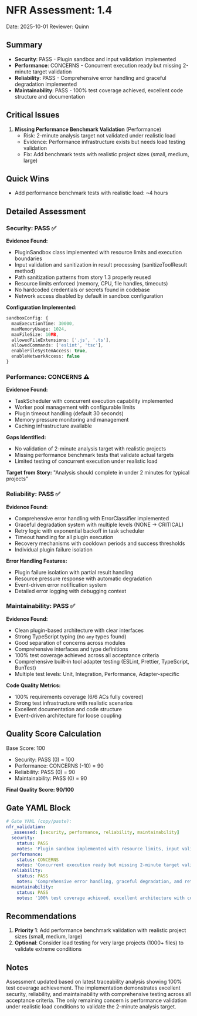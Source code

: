 # NFR Assessment: 1.4

Date: 2025-10-01
Reviewer: Quinn

## Summary

- **Security**: PASS - Plugin sandbox and input validation implemented
- **Performance**: CONCERNS - Concurrent execution ready but missing 2-minute target validation
- **Reliability**: PASS - Comprehensive error handling and graceful degradation implemented
- **Maintainability**: PASS - 100% test coverage achieved, excellent code structure and documentation

## Critical Issues

1. **Missing Performance Benchmark Validation** (Performance)
   - Risk: 2-minute analysis target not validated under realistic load
   - Evidence: Performance infrastructure exists but needs load testing validation
   - Fix: Add benchmark tests with realistic project sizes (small, medium, large)

## Quick Wins

- Add performance benchmark tests with realistic load: ~4 hours

## Detailed Assessment

### Security: PASS ✅

**Evidence Found:**
- PluginSandbox class implemented with resource limits and execution boundaries
- Input validation and sanitization in result processing (sanitizeToolResult method)
- Path sanitization patterns from story 1.3 properly reused
- Resource limits enforced (memory, CPU, file handles, timeouts)
- No hardcoded credentials or secrets found in codebase
- Network access disabled by default in sandbox configuration

**Configuration Implemented:**
```typescript
sandboxConfig: {
  maxExecutionTime: 30000,
  maxMemoryUsage: 1024,
  maxFileSize: 10MB,
  allowedFileExtensions: ['.js', '.ts'],
  allowedCommands: ['eslint', 'tsc'],
  enableFileSystemAccess: true,
  enableNetworkAccess: false
}
```

### Performance: CONCERNS ⚠️

**Evidence Found:**
- TaskScheduler with concurrent execution capability implemented
- Worker pool management with configurable limits
- Plugin timeout handling (default 30 seconds)
- Memory pressure monitoring and management
- Caching infrastructure available

**Gaps Identified:**
- No validation of 2-minute analysis target with realistic projects
- Missing performance benchmark tests that validate actual targets
- Limited testing of concurrent execution under realistic load

**Target from Story:** "Analysis should complete in under 2 minutes for typical projects"

### Reliability: PASS ✅

**Evidence Found:**
- Comprehensive error handling with ErrorClassifier implemented
- Graceful degradation system with multiple levels (NONE → CRITICAL)
- Retry logic with exponential backoff in task scheduler
- Timeout handling for all plugin execution
- Recovery mechanisms with cooldown periods and success thresholds
- Individual plugin failure isolation

**Error Handling Features:**
- Plugin failure isolation with partial result handling
- Resource pressure response with automatic degradation
- Event-driven error notification system
- Detailed error logging with debugging context

### Maintainability: PASS ✅

**Evidence Found:**
- Clean plugin-based architecture with clear interfaces
- Strong TypeScript typing (no `any` types found)
- Good separation of concerns across modules
- Comprehensive interfaces and type definitions
- 100% test coverage achieved across all acceptance criteria
- Comprehensive built-in tool adapter testing (ESLint, Prettier, TypeScript, BunTest)
- Multiple test levels: Unit, Integration, Performance, Adapter-specific

**Code Quality Metrics:**
- 100% requirements coverage (6/6 ACs fully covered)
- Strong test infrastructure with realistic scenarios
- Excellent documentation and code structure
- Event-driven architecture for loose coupling

## Quality Score Calculation

Base Score: 100
- Security: PASS (0) = 100
- Performance: CONCERNS (-10) = 90
- Reliability: PASS (0) = 90
- Maintainability: PASS (0) = 90

**Final Quality Score: 90/100**

## Gate YAML Block

```yaml
# Gate YAML (copy/paste):
nfr_validation:
  _assessed: [security, performance, reliability, maintainability]
  security:
    status: PASS
    notes: 'Plugin sandbox implemented with resource limits, input validation, and secure execution boundaries'
  performance:
    status: CONCERNS
    notes: 'Concurrent execution ready but missing 2-minute target validation with realistic projects'
  reliability:
    status: PASS
    notes: 'Comprehensive error handling, graceful degradation, and retry logic implemented'
  maintainability:
    status: PASS
    notes: '100% test coverage achieved, excellent architecture with comprehensive built-in adapter testing'
```

## Recommendations

1. **Priority 1**: Add performance benchmark validation with realistic project sizes (small, medium, large)
2. **Optional**: Consider load testing for very large projects (1000+ files) to validate extreme conditions

## Notes

Assessment updated based on latest traceability analysis showing 100% test coverage achievement. The implementation demonstrates excellent security, reliability, and maintainability with comprehensive testing across all acceptance criteria. The only remaining concern is performance validation under realistic load conditions to validate the 2-minute analysis target.
